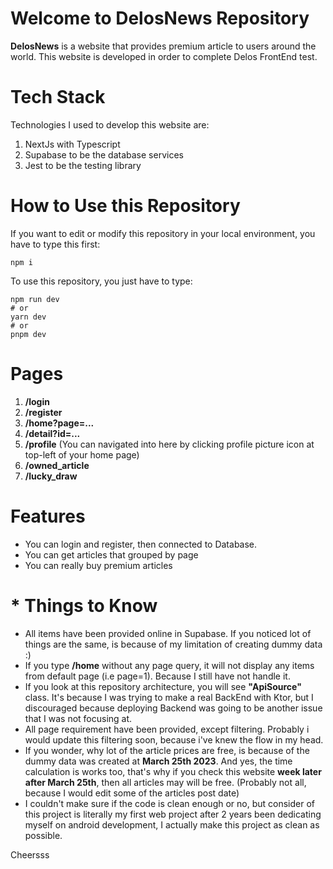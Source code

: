 # Welcome to DelosNews Repository

**DelosNews** is a website that provides premium article to users around the world. This website is developed in order to complete Delos FrontEnd test.


# Tech Stack
Technologies I used to develop this website are:

 1. NextJs with Typescript
 2. Supabase to be the database services
 3. Jest to be the testing library

# How to Use this Repository
If you want to edit or modify this repository in your local environment, you have to type this first:

    npm i
    
To use this repository, you just have to type:

    npm run dev
	# or
	yarn dev
	# or
	pnpm dev


# Pages
 1. **/login**
 2. **/register**
 3. **/home?page=...**
 4. **/detail?id=...**
 5. **/profile** (You can navigated into here by clicking profile picture icon at top-left of your home page)
 6. **/owned_article**
 7. **/lucky_draw**

# Features 
 - You can login and register, then connected to Database.
 - You can get articles that grouped by page
 - You can really buy premium articles

# * Things to Know

 - All items have been provided online in Supabase. If you noticed lot of things are the same, is because of my limitation of creating dummy data :)
 - If you type **/home** without any page query, it will not display any items from default page (i.e page=1). Because I still have not handle it.
 - If you look at this repository architecture, you will see **"ApiSource"** class. It's because I was trying to make a real BackEnd with Ktor, but I discouraged because deploying Backend was going to be another issue that I was not focusing at. 
 - All page requirement have been provided, except filtering. Probably i would update this filtering soon, because i've knew the flow in my head.
 - If you wonder, why lot of the article prices are free, is because of the dummy data was created at **March 25th 2023**. And yes, the time calculation is works too, that's why if you check this website **week later after March 25th**, then all articles may will be free. (Probably not all, because I would edit some of the articles post date)
 - I couldn't make sure if the code is clean enough or no, but consider of this project is literally my first web project after 2 years been dedicating myself on android development, I actually make this project as clean as possible. 

Cheersss 

